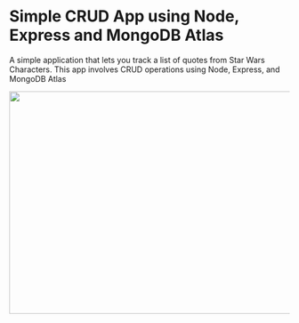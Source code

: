 # Simple CRUD App using Node, Express and MongoDB Atlas


A simple application that lets you track a list of quotes from Star Wars Characters. This app involves CRUD operations using  Node, Express, and MongoDB Atlas


<img src="https://user-images.githubusercontent.com/94247342/171970801-203f97b8-7c65-4f6a-a6f5-c7382051d512.png" width="600" height="400">

